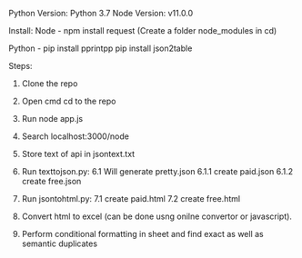 Python Version: Python 3.7 
Node Version: v11.0.0

Install:
Node -    npm install request (Create a folder node_modules in cd)


Python -  pip install pprintpp
          pip install json2table 		


Steps:
1. Clone the repo
2. Open cmd cd to the repo
3. Run node app.js 
4. Search localhost:3000/node
5. Store text of api in jsontext.txt
6. Run texttojson.py:
	6.1 Will generate pretty.json
		6.1.1 create paid.json
		6.1.2 create free.json
7. Run jsontohtml.py:
	7.1 create paid.html
	7.2 create free.html
	
8. Convert html to excel (can be done usng onilne convertor or javascript).
9. Perform conditional formatting in sheet and find exact as well as semantic duplicates

